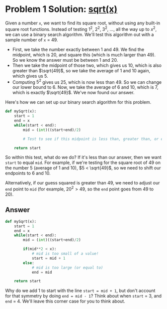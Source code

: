 # Problem 1 Solution: [sqrt(x)](https://leetcode.com/problems/sqrtx/)

Given a number `x`, we want to find its square root, without using any built-in square root functions. Instead of testing $1^2$, $2^2$, $3^2$, ..., all the way up to $x^2$, we can use a binary search algorithm. We'll test this algorithm out with a sample number of `x` = 49.

- First, we take the number exactly between 1 and 49. We find the midpoint, which is 20, and square this (which is much larger than 49). So we know the answer must be between 1 and 20.
- Then we take the midpoint of those two, which gives us 10, which is also greater than $\sqrt{49}$, so we take the average of 1 and 10 again, which gives us 5.
- Computing $5^2$ gives us 25, which is now less than 49. So we can change our lower bound to 6. Now, we take the average of 6 and 10, which is 7, which is exactly $\sqrt{49}$. We've now found our answer.

Here's how we can set up our binary search algorithm for this problem.

```python
def mySqrt(x):
	start = 1
	end = x
	while(start < end):
		mid = (int)((start+end)/2)

		# Test to see if this midpoint is less than, greater than, or equal to our answer.

	return start
```

So within this test, what do we do? If it's less than our answer, then we want `start` to equal `mid`. For example, if we're testing for the square root of 49 on the number 5 (average of 1 and 10), $5 < \sqrt{49}$, so we need to shift our endpoints to 6 and 10.

Alternatively, if our guess squared is greater than 49, we need to adjust our `end` point to `mid` (for example, $20^2 > 49$, so the `end` point goes from 49 to 20).

## Answer

```python
def mySqrt(x):
	start = 1
	end = x
	while(start < end):
		mid = (int)((start+end)/2)

		if(mid**2 < x):
			# mid is too small of a value!
			start = mid + 1
		else:
			# mid is too large (or equal to)
			end = mid

	return start
```

Why do we add 1 to start with the line `start = mid + 1`, but don't account for that symmetry by doing `end = mid - 1`?
Think about when `start` = 3, and `end` = 4. We'll leave this corner case for you to think about.